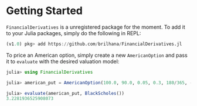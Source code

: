 # Getting Started

`FinancialDerivatives` is a unregistered package for the moment. To add it to your Julia packages, simply do the following in REPL:

```julia
(v1.0) pkg> add https://github.com/brilhana/FinancialDerivatives.jl
```

To price an American option, simply create a new `AmericanOption` and pass it to `evaluate` with the desired valuation model:

```julia
julia> using FinancialDerivatives

julia> american_put = AmericanOption(100.0, 90.0, 0.05, 0.3, 180/365, -1)

julia> evaluate(american_put, BlackScholes())
3.2281936525908073
```
